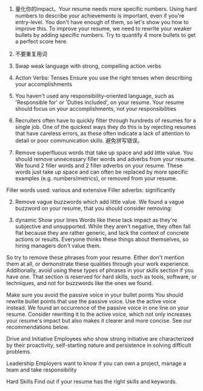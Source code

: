 1. 量化你的impact。Your resume needs more specific numbers. Using hard numbers to describe your achievements is important, even if you're entry-level. You don't have enough of them, so let's show you how to improve this. To improve your resume, we need to rewrite your weaker bullets by adding specific numbers. Try to quantify 4 more bullets to get a perfect score here.
2. 不要重复用词
3. Swap weak language with strong, compelling action verbs
4. Action Verbs: Tenses
Ensure you use the right tenses when describing your accomplishments
5. You haven't used any responsibility-oriented language, such as 'Responsible for' or 'Duties included', on your resume. Your resume should focus on your accomplishments, not your responsibilities
6. Recruiters often have to quickly filter through hundreds of resumes for a single job. One of the quickest ways they do this is by rejecting resumes that have careless errors, as these often indicate a lack of attention to detail or poor communication skills. 避免拼写错误。

1. Remove superfluous words that take up space and add little value. You should remove unnecessary filler words and adverbs from your resume.
We found 2 filler words and 2 filler adverbs on your resume. These words just take up space and can often be replaced by more specific examples (e.g. numbers/metrics), or removed from your resume.

Filler words used: various and extensive
Filler adverbs: significantly

2. Remove vague buzzwords which add little value. We found a vague buzzword on your resume, that you should consider removing:

1. dynamic Show your lines
Words like these lack impact as they're subjective and unsupported. While they aren't negative, they often fall flat because they are rather generic, and lack the context of concrete actions or results. Everyone thinks these things about themselves, so hiring managers don't value them.

So try to remove these phrases from your resume. Either don't mention them at all, or demonstrate these qualities through your work experience. Additionally, avoid using these types of phrases in your skills section if you have one. That section is reserved for hard skills, such as tools, software, or techniques, and not for buzzwords like the ones we found.

Make sure you avoid the passive voice in your bullet points You should rewrite bullet points that use the passive voice. Use the active voice instead.
We found an occurrence of the passive voice in one line on your resume. Consider rewriting it to the active voice, which not only increases your resume's impact but also makes it clearer and more concise. See our recommendations below.

Drive and Initiative
Employees who show strong initiative are characterized by their proactivity, self-starting nature and persistence in solving difficult problems.

Leadership
Employers want to know if you can own a project, manage a team and take responsibility

Hard Skills
Find out if your resume has the right skills and keywords.